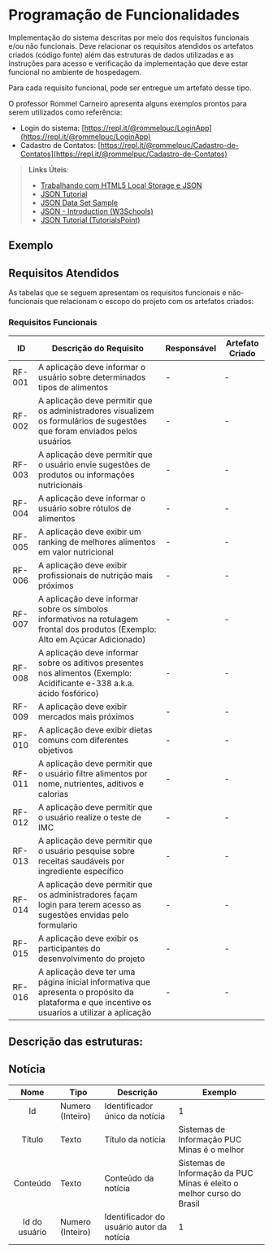 # Programação de Funcionalidades

Implementação do sistema descritas por meio dos requisitos funcionais e/ou não funcionais. Deve relacionar os requisitos atendidos os artefatos criados (código fonte) além das estruturas de dados utilizadas e as instruções para acesso e verificação da implementação que deve estar funcional no ambiente de hospedagem.

Para cada requisito funcional, pode ser entregue um artefato desse tipo.

O professor Rommel Carneiro apresenta alguns exemplos prontos para serem utilizados como referência:
- Login do sistema: [https://repl.it/@rommelpuc/LoginApp](https://repl.it/@rommelpuc/LoginApp) 
- Cadastro de Contatos: [https://repl.it/@rommelpuc/Cadastro-de-Contatos](https://repl.it/@rommelpuc/Cadastro-de-Contatos)


> **Links Úteis**:
>
> - [Trabalhando com HTML5 Local Storage e JSON](https://www.devmedia.com.br/trabalhando-com-html5-local-storage-e-json/29045)
> - [JSON Tutorial](https://www.w3resource.com/JSON)
> - [JSON Data Set Sample](https://opensource.adobe.com/Spry/samples/data_region/JSONDataSetSample.html)
> - [JSON - Introduction (W3Schools)](https://www.w3schools.com/js/js_json_intro.asp)
> - [JSON Tutorial (TutorialsPoint)](https://www.tutorialspoint.com/json/index.htm)

## Exemplo

## Requisitos Atendidos

As tabelas que se seguem apresentam os requisitos funcionais e não-funcionais que relacionam o escopo do projeto com os artefatos criados:

### Requisitos Funcionais

|ID    | Descrição do Requisito | Responsável | Artefato Criado |
|------|------------------------|------------|-----------------|
|RF-001| A aplicação deve informar o usuário sobre determinados tipos de alimentos | - | - |
|RF-002| A aplicação deve permitir que os administradores visualizem os formulários de sugestões que foram enviados pelos usuários | - | - |
|RF-003| A aplicação deve permitir que o usuário envie sugestões de produtos ou informações nutricionais | - | - |
|RF-004| A aplicação deve informar o usuário sobre rótulos de alimentos | - | - |
|RF-005| A aplicação deve exibir um ranking de melhores alimentos em valor nutricional | - | - |
|RF-006| A aplicação deve exibir profissionais de nutrição mais próximos | - | - |
|RF-007| A aplicação deve informar sobre os símbolos informativos na rotulagem frontal dos produtos (Exemplo: Alto em Açúcar Adicionado) | - | - |
|RF-008| A aplicação deve informar sobre os aditivos presentes nos alimentos (Exemplo: Acidificante e-338 a.k.a. ácido fosfórico) | - | - |
|RF-009| A aplicação deve exibir mercados mais próximos | - | - |
|RF-010| A aplicação deve exibir dietas comuns com diferentes objetivos | - | - |
|RF-011| A aplicação deve permitir que o usuário filtre alimentos por nome, nutrientes, aditivos e calorias | - | - |
|RF-012| A aplicação deve permitir que o usuário realize o teste de IMC | - | - |
|RF-013| A aplicação deve permitir que o usuário pesquise sobre receitas saudáveis por ingrediente específico | - | - |
|RF-014| A aplicação deve permitir que os administradores façam login para terem acesso as sugestões envidas pelo formulario | - | - |
|RF-015| A aplicação deve exibir os participantes do desenvolvimento do projeto | - | - |
|RF-016| A aplicação deve ter uma página inicial informativa que apresenta o propósito da plataforma e que incentive os usuarios a utilizar a aplicação | - | - |

## Descrição das estruturas:

## Notícia
|  **Nome**      | **Tipo**          | **Descrição**                             | **Exemplo**                                    |
|:--------------:|-------------------|-------------------------------------------|------------------------------------------------|
| Id             | Numero (Inteiro)  | Identificador único da notícia            | 1                                              |
| Título         | Texto             | Título da notícia                         | Sistemas de Informação PUC Minas é o melhor                                   |
| Conteúdo       | Texto             | Conteúdo da notícia                       | Sistemas de Informação da PUC Minas é eleito o melhor curso do Brasil                            |
| Id do usuário  | Numero (Inteiro)  | Identificador do usuário autor da notícia | 1                                              |

